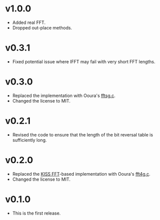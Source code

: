 # v1.0.0

* Added real FFT.
* Dropped out-place methods.



# v0.3.1

* Fixed potential issue where IFFT may fail with very short FFT lengths.



# v0.3.0

* Replaced the implementation with Ooura's [fftsg.c](https://github.com/sinshu/ooura-fft/blob/main/fft/fftsg.c).
* Changed the license to MIT.



# v0.2.1

* Revised the code to ensure that the length of the bit reversal table is sufficiently long.



# v0.2.0

* Replaced the [KISS FFT](https://github.com/mborgerding/kissfft)-based implementation with Ooura's [fft4g.c](https://github.com/sinshu/ooura-fft/blob/main/fft/fft4g.c).
* Changed the license to MIT.



# v0.1.0

* This is the first release.
